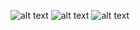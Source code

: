 ![alt text](<Screenshot 2025-08-12 101434.png>)
![alt text](<Screenshot 2025-08-12 101523.png>)
![alt text](<Screenshot 2025-08-12 101556.png>)